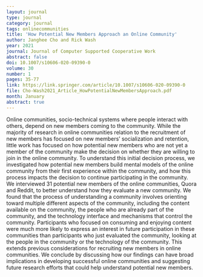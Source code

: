 ```yaml
---
layout: journal
type: journal
category: journal
tags: onlinecommunities
title: 'How Potential New Members Approach an Online Community'
author: Janghee Cho and Rick Wash 
year: 2021
journal: Journal of Computer Supported Cooperative Work
abstract: false
doi: 10.1007/s10606-020-09390-0
volume: 30
number: 1
pages: 35-77
link: https://link.springer.com/article/10.1007/s10606-020-09390-0
file: Cho-Wash2021_Article_HowPotentialNewMembersApproach.pdf
month: January
abstract: true
---
```


<!-- 
file: ""
acmdl: 
doi: 
osf: 
file:
link:
 -->


Online communities, socio-technical systems where people interact with others, depend on new members coming to the
community. While the majority of research in online communities relation to the recruitment of new members has focused
on new members’ socialization and retention, little work has focused on how potential new members who are not yet a
member of the community make the decision on whether they are willing to join in the online community. To understand
this initial decision process, we investigated how potential new members build mental models of the online community
from their first experience within the community, and how this process impacts the decision to continue participating in
the community. We interviewed 31 potential new members of the online communities, Quora and Reddit, to better understand
how they evaluate a new community. We found that the process of understanding a community involves orienting toward
multiple different aspects of the community, including the content available on the community, the people who are
already part of the community, and the technology interface and mechanisms that control the community. Participants who
focused on consuming and enjoying content were much more likely to express an interest in future participation in these
communities than participants who just evaluated the community, looking at the people in the community or the technology
of the community. This extends previous considerations for recruiting new members in online communities. We conclude by
discussing how our findings can have broad implications in developing successful online communities and suggesting
future research efforts that could help understand potential new members.
